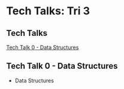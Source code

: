 # Tech Talks: Tri 3 #

## Tech Talks ##
[Tech Talk 0 - Data Structures](#tech-talk-0---data-structures)

## Tech Talk 0 - Data Structures ##

* Data Structures 



